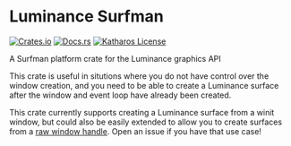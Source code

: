 # Luminance Surfman

[![Crates.io](https://img.shields.io/crates/v/luminance-surfman.svg)](https://crates.io/crates/luminance-surfman)
[![Docs.rs](https://docs.rs/luminance-surfman/badge.svg)](https://docs.rs/luminance-surfman)
[![Katharos License](https://img.shields.io/badge/License-Katharos-blue)](https://github.com/katharostech/katharos-license)

A Surfman platform crate for the Luminance graphics API

This crate is useful in situtions where you do not have control over the window creation, and
you need to be able to create a Luminance surface after the window and event loop have already
been created.

This crate currently supports creating a Luminance surface from a winit window, but could also
be easily extended to allow you to create surfaces from a [raw window handle][rwh]. Open an
issue if you have that use case!

[rwh]: https://docs.rs/raw-window-handle/0.3.3/raw_window_handle/
